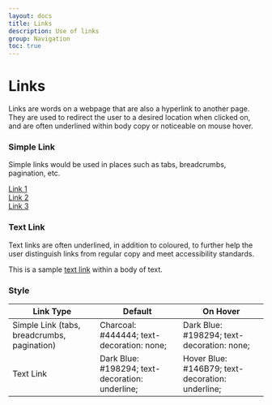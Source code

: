 ```yaml
---
layout: docs
title: Links
description: Use of links
group: Navigation
toc: true
---
```


# Links

Links are words on a webpage that are also a hyperlink to another page. They are used to redirect the user to a desired location when clicked on, and are often underlined within body copy or noticeable on mouse hover.

### Simple Link

Simple links would be used in places such as tabs, breadcrumbs, pagination, etc.

<div><a href="#">Link 1</a><br />
<a href="#">Link 2</a><br />
<a href="#">Link 3</a>
</div>

### Text Link

Text links are often underlined, in addition to coloured, to further help the user distinguish links from regular copy and meet accessibility standards.

<div>
<p>This is a sample <a style="text-decoration:underline" href="#">text link</a> within a body of text.</p>
</div>

### Style

<table>
<thead>
    <th>Link Type</th>
    <th>Default</th>
    <th>On Hover</th>

</thead>
<tbody>
    <tr>
        <td>Simple Link (tabs, breadcrumbs, pagination)</td>
        <td>Charcoal: #444444; text-decoration: none;</td>
        <td>Dark Blue: #198294; text-decoration: none;</td>
    </tr>
    <tr>
        <td>Text Link</td>
        <td>Dark Blue: #198294; text-decoration: underline;</td>
        <td>Hover Blue: #146B79; text-decoration: underline;</td>
    </tr>
   
</tbody>
</table>
